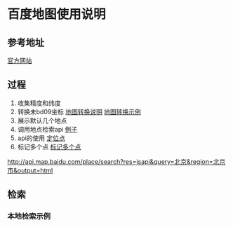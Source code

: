 # 百度地图使用说明
## 参考地址
[官方网站](https://lbsyun.baidu.com/index.php?title=jspopular3.0/guide/widget)
## 过程
1. 收集精度和纬度
2. 转换未bd09坐标
[地图转换说明](https://lbsyun.baidu.com/index.php?title=jspopular3.0/guide/coorinfo)
[地图转换示例](http://lbsyun.baidu.com/jsdemo.htm#a5_2)
3. 展示默认几个地点
4. 调用地点检索api
[例子](http://api.map.baidu.com/place/v2/suggestion?query=天安门&region=北京&city_limit=true&output=json&ak=tF55uGxM2SMkIHZWbhB7Ye0YT6Sb7YFU)
5. api的使用
[定位点](http://api.map.baidu.com/marker?location=40.047669,116.313082&title=我的位置&content=我的世界&output=html&src=webapp.baidu.openAPIdemo)
6. 标记多个点
[标记多个点]()

http://api.map.baidu.com/place/search?res=jsapi&query=北京&region=北京市&output=html
## 检索
### 本地检索示例
